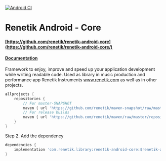 <!---Header--->
[![Android CI](https://github.com/renetik/renetik-android-core/workflows/Android%20CI/badge.svg)
](https://github.com/renetik/renetik-android-core/actions/workflows/android.yml)

# Renetik Android - Core

#### [https://github.com/renetik/renetik-android-core](https://github.com/renetik/renetik-android-core/)

#### [Documentation](https://renetik.github.io/renetik-android-core/)

Framework to enjoy, improve and speed up your application development while writing readable code.
Used as library in music production and performance app Renetik Instruments www.renetik.com as well
as in other projects.

```gradle
allprojects {
    repositories {
        // For master-SNAPSHOT
        maven { url 'https://github.com/renetik/maven-snapshot/raw/master/repository' }
        // For release builds
        maven { url 'https://github.com/renetik/maven/raw/master/repository' }
    }
}
```

Step 2. Add the dependency

```gradle
dependencies {
    implementation 'com.renetik.library:renetik-android-core:$renetik-android-version'
}
```
